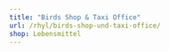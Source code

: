 ```yaml
---
title: "Birds Shop & Taxi Office"
url: /rhyl/birds-shop-und-taxi-office/
shop: Lebensmittel
---
```

